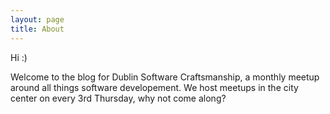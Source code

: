 ```yaml
---
layout: page
title: About
---
```


Hi :)

Welcome to the blog for Dublin Software Craftsmanship, a monthly meetup around all things software developement. 
We host meetups in the city center on every 3rd Thursday, why not come along?
